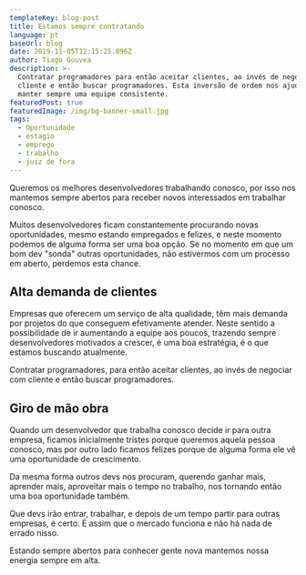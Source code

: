 ```yaml
---
templateKey: blog-post
title: Estamos sempre contratando
language: pt
baseUrl: blog
date: 2019-11-05T12:15:25.896Z
author: Tiago Gouvea
description: >-
  Contratar programadores para então aceitar clientes, ao invés de negociar com
  cliente e então buscar programadores. Esta inversão de ordem nos ajuda a
  manter sempre uma equipe consistente.
featuredPost: true
featuredImage: /img/bg-banner-small.jpg
tags:
  - Oportunidade
  - estagio
  - emprego
  - trabalho
  - juiz de fora
---
```

Queremos os melhores desenvolvedores trabalhando conosco, por isso nos mantemos sempre abertos para receber novos interessados em trabalhar conosco.

Muitos desenvolvedores ficam constantemente procurando novas oportunidades, mesmo estando empregados e felizes, e neste momento podemos de alguma forma ser uma boa opção. Se no momento em que um bom dev "sonda" outras oportunidades, não estivermos com um processo em aberto, perdemos esta chance.

## Alta demanda de clientes

Empresas que oferecem um serviço de alta qualidade, têm mais demanda por projetos do que conseguem efetivamente atender. Neste sentido a possibilidade de ir aumentando a equipe aos poucos, trazendo sempre desenvolvedores motivados a crescer, é uma boa estratégia, é o que estamos buscando atualmente.

Contratar programadores, para então aceitar clientes, ao invés de negociar com cliente e então buscar programadores.

## Giro de mão obra

Quando um desenvolvedor que trabalha conosco decide ir para outra empresa, ficamos inicialmente tristes porque queremos aquela pessoa conosco, mas por outro lado ficamos felizes porque de alguma forma ele vê uma oportunidade de crescimento.

Da mesma forma outros devs nos procuram, querendo ganhar mais, aprender mais, aproveitar mais o tempo no trabalho, nos tornando então uma boa oportunidade também.

Que devs irão entrar, trabalhar, e depois de um tempo partir para outras empresas, é certo. É assim que o mercado funciona e não há nada de errado nisso. 

Estando sempre abertos para conhecer gente nova mantemos nossa energia sempre em alta.
